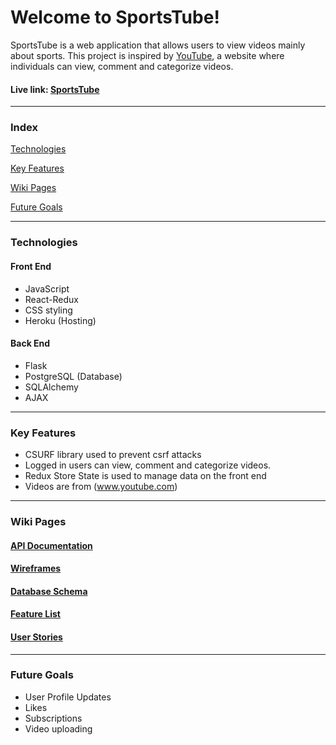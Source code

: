 # Welcome to SportsTube!

SportsTube is a web application that allows users to view videos mainly about sports. This project is inspired by [YouTube](https://www.youtube.com/), a website where individuals can view, comment and categorize videos.
#### Live link: [SportsTube](https://sportstube.herokuapp.com/login)
***

### Index
[Technologies](#technologies)

[Key Features](#key-features)

[Wiki Pages](#wiki-pages)

[Future Goals](#future-goals)

***

### Technologies
#### Front End
- JavaScript
- React-Redux
- CSS styling
- Heroku (Hosting)

#### Back End
- Flask
- PostgreSQL (Database)
- SQLAlchemy
- AJAX

***

### Key Features
- CSURF library used to prevent csrf attacks
- Logged in users can view, comment and categorize videos.
- Redux Store State is used to manage data on the front end
- Videos are from (www.youtube.com)

***

### Wiki Pages
#### [API Documentation](https://github.com/C-Bridge17/sportsTube/wiki/API-Route-Documentation)
#### [Wireframes](https://github.com/C-Bridge17/sportsTube/wiki/Wireframes)
#### [Database Schema](https://github.com/C-Bridge17/sportsTube/wiki/Database-Schema)

#### [Feature List](https://github.com/C-Bridge17/sportsTube/wiki/MVP-Feature-List)
#### [User Stories](https://github.com/C-Bridge17/sportsTube/wiki/User-Stories)
***

### Future Goals
- User Profile Updates
- Likes
- Subscriptions
- Video uploading
